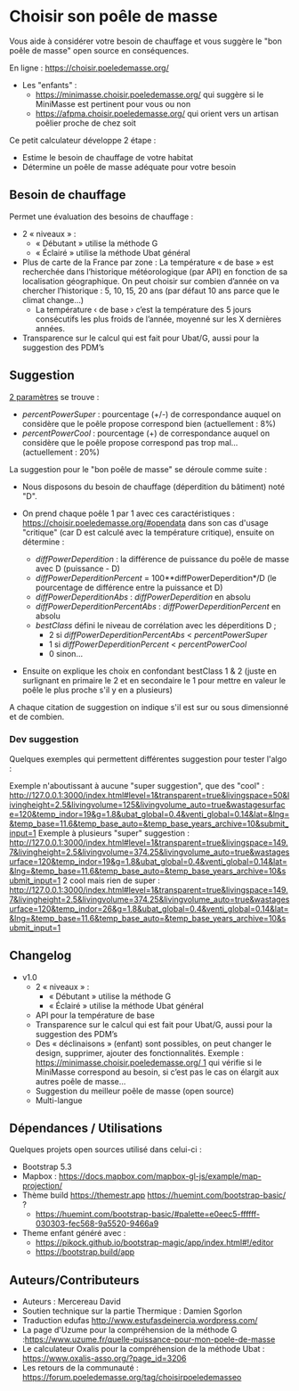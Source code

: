 # Choisir son poêle de masse

Vous aide à considérer votre besoin de chauffage et vous suggère le "bon poêle de masse" open source en conséquences.

En ligne : https://choisir.poeledemasse.org/

* Les  "enfants" :
  * https://minimasse.choisir.poeledemasse.org/ qui suggère si le MiniMasse est pertinent pour vous ou non
  * https://afpma.choisir.poeledemasse.org/ qui orient vers un artisan poêlier proche de chez soit

Ce petit calculateur développe 2 étape : 

* Estime le besoin de chauffage de votre habitat
* Détermine un poêle de masse adéquate pour votre besoin

## Besoin de chauffage

Permet une évaluation des besoins de chauffage : 

- 2 « niveaux » :
  - « Débutant » utilise la méthode G
  - « Éclairé » utilise la méthode Ubat général
- Plus de carte de la France par zone : La température « de base » est recherchée dans l’historique météorologique (par API) en fonction de sa localisation géographique. On peut choisir sur  combien d’année on va chercher l’historique : 5, 10, 15, 20 ans (par  défaut 10 ans parce que le climat change…)
  - La température ‹ de base › c’est la température des 5 jours  consécutifs les plus froids de l’année, moyenné sur les X dernières  années.
- Transparence sur le calcul qui est fait pour Ubat/G, aussi pour la suggestion des PDM’s

## Suggestion

[2 paramètres](https://framagit.org/kepon/choisirsonpdm/-/blob/main/assets/js/default-settings.js?search=debug#L33) se trouve :

* *percentPowerSuper* : pourcentage (+/-) de correspondance auquel on considère que le poêle propose correspond bien (actuellement : 8%)
* *percentPowerCool* : pourcentage (+) de correspondance auquel on considère que le poêle propose correspond pas trop mal... (actuellement : 20%)

La suggestion pour le "bon poêle de masse" se déroule comme suite : 

* Nous disposons du besoin de chauffage (déperdition du bâtiment) noté "D". 
* On prend chaque poêle 1 par 1 avec ces caractéristiques : https://choisir.poeledemasse.org/#opendata dans son cas d'usage "critique" (car D est calculé avec la température critique), ensuite on détermine : 
    * *diffPowerDeperdition* : la différence de puissance du poêle de masse avec D (puissance - D)
    * *diffPowerDeperditionPercent* = 100**diffPowerDeperdition*/D (le pourcentage de différence entre la puissance et D)
    * *diffPowerDeperditionAbs* : *diffPowerDeperdition* en absolu 
    * *diffPowerDeperditionPercentAbs* : *diffPowerDeperditionPercent* en absolu
    * *bestClass* défini le niveau de corrélation avec les déperditions D ; 
        * 2 si *diffPowerDeperditionPercentAbs* < *percentPowerSuper*
        * 1 si *diffPowerDeperditionPercent* < *percentPowerCool*
        * 0 sinon...
    
* Ensuite on explique les choix en confondant bestClass 1 & 2 (juste en surlignant en primaire le 2 et en secondaire le 1 pour mettre en valeur le poêle le plus proche s'il y en a plusieurs)

A chaque citation de suggestion on indique s'il est sur ou sous dimensionné et de combien.

### Dev suggestion

Quelques exemples qui permettent différentes suggestion pour tester l'algo :

Exemple n'aboutissant à aucune "super suggestion", que des "cool" : http://127.0.0.1:3000/index.html#level=1&transparent=true&livingspace=50&livingheight=2.5&livingvolume=125&livingvolume_auto=true&wastagesurface=120&temp_indor=19&g=1.8&ubat_global=0.4&venti_global=0.14&lat=&lng=&temp_base=11.6&temp_base_auto=&temp_base_years_archive=10&submit_input=1
Exemple à plusieurs "super" suggestion : http://127.0.0.1:3000/index.html#level=1&transparent=true&livingspace=149.7&livingheight=2.5&livingvolume=374.25&livingvolume_auto=true&wastagesurface=120&temp_indor=19&g=1.8&ubat_global=0.4&venti_global=0.14&lat=&lng=&temp_base=11.6&temp_base_auto=&temp_base_years_archive=10&submit_input=1
2 cool mais rien de super : http://127.0.0.1:3000/index.html#level=1&transparent=true&livingspace=149.7&livingheight=2.5&livingvolume=374.25&livingvolume_auto=true&wastagesurface=120&temp_indor=26&g=1.8&ubat_global=0.4&venti_global=0.14&lat=&lng=&temp_base=11.6&temp_base_auto=&temp_base_years_archive=10&submit_input=1

## Changelog

* v1.0
  * 2 « niveaux » :
    - « Débutant » utilise la méthode G
    - « Éclairé » utilise la méthode Ubat général
  * API pour la température de base
  * Transparence sur le calcul qui est fait pour Ubat/G, aussi pour la suggestion des PDM’s
  * Des « déclinaisons » (enfant) sont possibles, on peut changer le  design, supprimer, ajouter des fonctionnalités. Exemple : [https://minimasse.choisir.poeledemasse.org/ 1](https://minimasse.choisir.poeledemasse.org/) qui vérifie si le MiniMasse correspond au besoin, si c’est pas le cas on élargit aux autres poêle de masse…
  * Suggestion du meilleur poêle de masse (open source)
  * Multi-langue

## Dépendances / Utilisations

Quelques projets open sources utilisé dans celui-ci :

* Bootstrap 5.3
* Mapbox : https://docs.mapbox.com/mapbox-gl-js/example/map-projection/
* Thème build https://themestr.app https://huemint.com/bootstrap-basic/ ? 
    * https://huemint.com/bootstrap-basic/#palette=e0eec5-ffffff-030303-fec568-9a5520-9466a9
* Theme enfant généré avec :
    * https://pikock.github.io/bootstrap-magic/app/index.html#!/editor
    * https://bootstrap.build/app

## Auteurs/Contributeurs

* Auteurs : Mercereau David
* Soutien technique sur la partie Thermique : Damien Sgorlon
* Traduction edufas http://www.estufasdeinercia.wordpress.com/
* La page d'Uzume pour la compréhension de la méthode G :https://www.uzume.fr/quelle-puissance-pour-mon-poele-de-masse 
* Le calculateur Oxalis pour la compréhension de la méthode Ubat : https://www.oxalis-asso.org/?page_id=3206
* Les retours de la communauté : https://forum.poeledemasse.org/tag/choisirpoeledemasseo